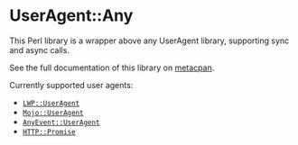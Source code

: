 # UserAgent::Any

This Perl library is a wrapper above any UserAgent library, supporting sync and
async calls.

See the full documentation of this library on [metacpan](https://metacpan.org/pod/UserAgent::Any).

Currently supported user agents:

- [`LWP::UserAgent`](https://metacpan.org/pod/LWP::UserAgent)
- [`Mojo::UserAgent`](https://metacpan.org/pod/Mojo::UserAgent)
- [`AnyEvent::UserAgent`](https://metacpan.org/pod/AnyEvent::UserAgent)
- [`HTTP::Promise`](https://metacpan.org/pod/HTTP::Promise)
